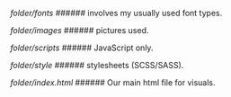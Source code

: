 *folder/fonts* ###### involves my usually used font types.

*folder/images* ###### pictures used.

*folder/scripts* ###### JavaScript only.

*folder/style* ###### stylesheets (SCSS/SASS).

*folder/index.html* ###### Our main html file for visuals.
